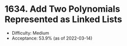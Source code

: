 # 1634. Add Two Polynomials Represented as Linked Lists
- Difficulty: Medium
- Acceptance: 53.9% (as of 2022-03-14)
